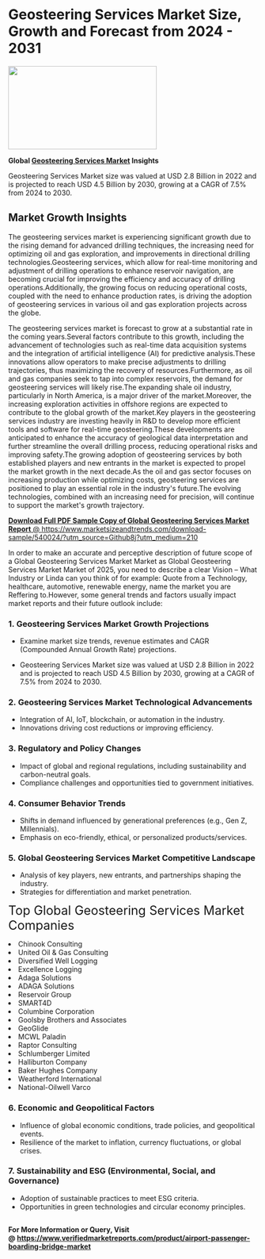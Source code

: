<H1>Geosteering Services Market Size, Growth and Forecast from 2024 - 2031</H1><img class="aligncenter size-medium wp-image-584254" src="https://thirdeyenews.in/wp-content/uploads/2024/09/Global-Market-Research-300x168.jpeg" alt="" width="300" height="168" /><p><strong>Global&nbsp;<a href="https://www.marketsizeandtrends.com/download-sample/540024/?utm_source=Github8j?utm_medium=210">Geosteering Services Market</a> Insights</strong></p><p>Geosteering Services Market size was valued at USD 2.8 Billion in 2022 and is projected to reach USD 4.5 Billion by 2030, growing at a CAGR of 7.5% from 2024 to 2030.</p><p><h2>Market Growth Insights</h2> <p>The geosteering services market is experiencing significant growth due to the rising demand for advanced drilling techniques, the increasing need for optimizing oil and gas exploration, and improvements in directional drilling technologies.Geosteering services, which allow for real-time monitoring and adjustment of drilling operations to enhance reservoir navigation, are becoming crucial for improving the efficiency and accuracy of drilling operations.Additionally, the growing focus on reducing operational costs, coupled with the need to enhance production rates, is driving the adoption of geosteering services in various oil and gas exploration projects across the globe.</p> <p><a href="#"></a></p> <p>The geosteering services market is forecast to grow at a substantial rate in the coming years.Several factors contribute to this growth, including the advancement of technologies such as real-time data acquisition systems and the integration of artificial intelligence (AI) for predictive analysis.These innovations allow operators to make precise adjustments to drilling trajectories, thus maximizing the recovery of resources.Furthermore, as oil and gas companies seek to tap into complex reservoirs, the demand for geosteering services will likely rise.The expanding shale oil industry, particularly in North America, is a major driver of the market.Moreover, the increasing exploration activities in offshore regions are expected to contribute to the global growth of the market.Key players in the geosteering services industry are investing heavily in R&D to develop more efficient tools and software for real-time geosteering.These developments are anticipated to enhance the accuracy of geological data interpretation and further streamline the overall drilling process, reducing operational risks and improving safety.The growing adoption of geosteering services by both established players and new entrants in the market is expected to propel the market growth in the next decade.As the oil and gas sector focuses on increasing production while optimizing costs, geosteering services are positioned to play an essential role in the industry's future.The evolving technologies, combined with an increasing need for precision, will continue to support the market's growth trajectory.<p><a href="#"></p><p><span class=""><strong>Download Full PDF Sample Copy of Global Geosteering Services Market Report</strong> @ <a href="https://www.marketsizeandtrends.com/download-sample/540024/?utm_source=Github8j?utm_medium=210" target="_blank">https://www.marketsizeandtrends.com/download-sample/540024/?utm_source=Github8j?utm_medium=210</a></span></p><p>In order to make an accurate and perceptive description of future scope of a Global&nbsp;Geosteering Services Market Market as Global&nbsp;Geosteering Services Market Market of 2025, you need to describe a clear Vision &ndash; What Industry or Linda can you think of for example: Quote from a Technology, healthcare, automotive, renewable energy, name the market you are Reffering to.However, some general trends and factors usually impact market reports and their future outlook include:</p><h3>1.&nbsp;<strong>Geosteering Services Market Growth Projections</strong></h3><ul><li>Examine market size trends, revenue estimates and CAGR (Compounded Annual Growth Rate) projections.</li><li><p>Geosteering Services Market size was valued at USD 2.8 Billion in 2022 and is projected to reach USD 4.5 Billion by 2030, growing at a CAGR of 7.5% from 2024 to 2030.</p></li></ul><h3>2.&nbsp;<strong>Geosteering Services Market Technological Advancements</strong></h3><ul><li>Integration of AI, IoT, blockchain, or automation in the industry.</li><li>Innovations driving cost reductions or improving efficiency.</li></ul><h3>3.&nbsp;<strong>Regulatory and Policy Changes</strong></h3><ul><li>Impact of global and regional regulations, including sustainability and carbon-neutral goals.</li><li>Compliance challenges and opportunities tied to government initiatives.</li></ul><h3>4.&nbsp;<strong>Consumer Behavior Trends</strong></h3><ul><li>Shifts in demand influenced by generational preferences (e.g., Gen Z, Millennials).</li><li>Emphasis on eco-friendly, ethical, or personalized products/services.</li></ul><h3>5.&nbsp;<strong>Global Geosteering Services Market Competitive Landscape</strong></h3><ul><li>Analysis of key players, new entrants, and partnerships shaping the industry.</li><li>Strategies for differentiation and market penetration.</li></ul><p data-pm-slice="1 1 []"><span style="color: inherit; font-family: inherit; font-size: 25px;">Top Global Geosteering Services Market Companies</span></p><div class="" data-test-id=""><p><li>Chinook Consulting</li><li> United Oil & Gas Consulting</li><li> Diversified Well Logging</li><li> Excellence Logging</li><li> Adaga Solutions</li><li> ADAGA Solutions</li><li> Reservoir Group</li><li> SMART4D</li><li> Columbine Corporation</li><li> Goolsby Brothers and Associates</li><li> GeoGlide</li><li> MCWL Paladin</li><li> Raptor Consulting</li><li> Schlumberger Limited</li><li> Halliburton Company</li><li> Baker Hughes Company</li><li> Weatherford International</li><li> National-Oilwell Varco</li></p></div><h3>6.&nbsp;<strong>Economic and Geopolitical Factors</strong></h3><ul><li>Influence of global economic conditions, trade policies, and geopolitical events.</li><li>Resilience of the market to inflation, currency fluctuations, or global crises.</li></ul><h3>7.&nbsp;<strong>Sustainability and ESG (Environmental, Social, and Governance)</strong></h3><ul><li>Adoption of sustainable practices to meet ESG criteria.</li><li>Opportunities in green technologies and circular economy principles.</li></ul><h2><strong style="font-size: 14px;">For More Information or Query, Visit @&nbsp;</strong><a style="background-color: #ffffff; font-size: 14px;" href="https://www.marketsizeandtrends.com/report/geosteering-services-market/" target="_blank">https://www.verifiedmarketreports.com/product/airport-passenger-boarding-bridge-market</a></h2>